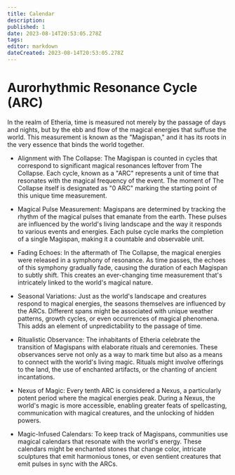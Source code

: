 ```yaml
---
title: Calendar
description: 
published: 1
date: 2023-08-14T20:53:05.278Z
tags: 
editor: markdown
dateCreated: 2023-08-14T20:53:05.278Z
---
```


# Aurorhythmic Resonance Cycle (ARC)

In the realm of Etheria, time is measured not merely by the passage of days and nights, but by the ebb and flow of the magical energies that suffuse the world. This measurement is known as the "Magispan," and it has its roots in the very essence that binds the world together.

- Alignment with The Collapse:
The Magispan is counted in cycles that correspond to significant magical resonances leftover from The Collapse. Each cycle, known as a "ARC" represents a unit of time that resonates with the magical frequency of the event. The moment of The Collapse itself is designated as "0 ARC" marking the starting point of this unique time measurement.

- Magical Pulse Measurement:
Magispans are determined by tracking the rhythm of the magical pulses that emanate from the earth. These pulses are influenced by the world's living landscape and the way it responds to various events and energies. Each pulse cycle marks the completion of a single Magispan, making it a countable and observable unit.

- Fading Echoes:
In the aftermath of The Collapse, the magical energies were released in a symphony of resonance. As time passes, the echoes of this symphony gradually fade, causing the duration of each Magispan to subtly shift. This creates an ever-changing time measurement that's intricately linked to the world's magical nature.

- Seasonal Variations:
Just as the world's landscape and creatures respond to magical energies, the seasons themselves are influenced by the ARCs. Different spans might be associated with unique weather patterns, growth cycles, or even occurrences of magical phenomena. This adds an element of unpredictability to the passage of time.

- Ritualistic Observance:
The inhabitants of Etheria celebrate the transition of Magispans with elaborate rituals and ceremonies. These observances serve not only as a way to mark time but also as a means to connect with the world's living magic. Rituals might involve offerings to the land, the use of enchanted artifacts, or the chanting of ancient incantations.

- Nexus of Magic:
Every tenth ARC is considered a Nexus, a particularly potent period where the magical energies peak. During a Nexus, the world's magic is more accessible, enabling greater feats of spellcasting, communication with magical creatures, and the unlocking of hidden powers.

- Magic-Infused Calendars:
To keep track of Magispans, communities use magical calendars that resonate with the world's energy. These calendars might be enchanted stones that change color, intricate sculptures that emit harmonious tones, or even sentient creatures that emit pulses in sync with the ARCs.